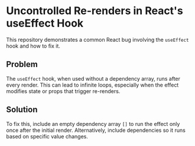 # Uncontrolled Re-renders in React's useEffect Hook

This repository demonstrates a common React bug involving the `useEffect` hook and how to fix it.

## Problem

The `useEffect` hook, when used without a dependency array, runs after every render. This can lead to infinite loops, especially when the effect modifies state or props that trigger re-renders.

## Solution

To fix this, include an empty dependency array `[]` to run the effect only once after the initial render.  Alternatively, include dependencies so it runs based on specific value changes.